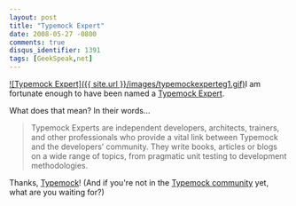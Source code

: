 ```yaml
---
layout: post
title: "Typemock Expert"
date: 2008-05-27 -0800
comments: true
disqus_identifier: 1391
tags: [GeekSpeak,net]
---
```

[![Typemock
Expert]({{ site.url }}/images/typemockexperteg1.gif)](http://www.typemock.com/experts.html)I
am fortunate enough to have been named a [Typemock
Expert](http://www.typemock.com/experts.html).

What does that mean? In their words...

> Typemock Experts are independent developers, architects, trainers, and
> other professionals who provide a vital link between Typemock and the
> developers’ community. They write books, articles or blogs on a wide
> range of topics, from pragmatic unit testing to development
> methodologies.

Thanks, [Typemock](http://www.typemock.com)! (And if you're not in the
[Typemock community](http://www.typemock.com/Community.php) yet, what
are you waiting for?)

